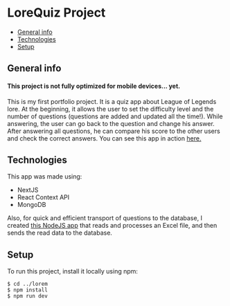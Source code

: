 # LoreQuiz Project
* [General info](#general-info)
* [Technologies](#technologies)
* [Setup](#setup)

## General info
#### This project is not fully optimized for mobile devices... yet. 
This is my first portfolio project. It is a quiz app about League of Legends lore.
At the beginning, it allows the user to set the difficulty level and the number of questions (questions are added and updated all the time!). While answering, the user can go back to the question and change his answer. After answering all questions, he can compare his score to the other users and check the correct answers.
You can see this app in action [here.](https://lore-quiz.vercel.app)

## Technologies
This app was made using:
* NextJS
* React Context API
* MongoDB

Also, for quick and efficient transport of questions to the database, I created [this NodeJS app](https://github.com/KubiakD/Excel-data-parser) that reads and processes an Excel file, and then sends the read data to the database. 

## Setup
To run this project, install it locally using npm:

```
$ cd ../lorem
$ npm install
$ npm run dev
```

